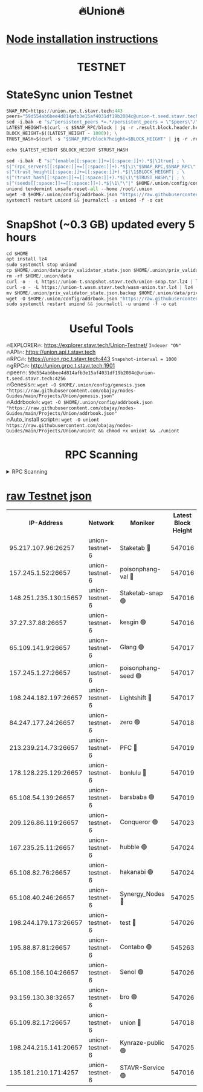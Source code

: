 <h1 align="center"> 🔥Union🔥</h1>

[Node installation instructions](https://github.com/obajay/nodes-Guides/tree/main/Projects/Union)
=

<h1 align="center"> TESTNET</h1>

# StateSync union Testnet
```python
SNAP_RPC=https://union.rpc.t.stavr.tech:443
peers="59d554ab6bee4d814afb3e15af4031df19b2084c@union-t.seed.stavr.tech:4256"
sed -i.bak -e "s/^persistent_peers *=.*/persistent_peers = \"$peers\"/" $HOME/.union/config/config.toml
LATEST_HEIGHT=$(curl -s $SNAP_RPC/block | jq -r .result.block.header.height); \
BLOCK_HEIGHT=$((LATEST_HEIGHT - 1000)); \
TRUST_HASH=$(curl -s "$SNAP_RPC/block?height=$BLOCK_HEIGHT" | jq -r .result.block_id.hash)

echo $LATEST_HEIGHT $BLOCK_HEIGHT $TRUST_HASH

sed -i.bak -E "s|^(enable[[:space:]]+=[[:space:]]+).*$|\1true| ; \
s|^(rpc_servers[[:space:]]+=[[:space:]]+).*$|\1\"$SNAP_RPC,$SNAP_RPC\"| ; \
s|^(trust_height[[:space:]]+=[[:space:]]+).*$|\1$BLOCK_HEIGHT| ; \
s|^(trust_hash[[:space:]]+=[[:space:]]+).*$|\1\"$TRUST_HASH\"| ; \
s|^(seeds[[:space:]]+=[[:space:]]+).*$|\1\"\"|" $HOME/.union/config/config.toml
uniond tendermint unsafe-reset-all --home /root/.union
wget -O $HOME/.union/config/addrbook.json "https://raw.githubusercontent.com/obajay/nodes-Guides/main/Projects/Union/addrbook.json"
systemctl restart uniond && journalctl -u uniond -f -o cat
```
# SnapShot (~0.3 GB) updated every 5 hours
```python
cd $HOME
apt install lz4
sudo systemctl stop uniond
cp $HOME/.union/data/priv_validator_state.json $HOME/.union/priv_validator_state.json.backup
rm -rf $HOME/.union/data
curl -o - -L https://union-t.snapshot.stavr.tech/union-snap.tar.lz4 | lz4 -c -d - | tar -x -C $HOME/.union --strip-components 2
curl -o - -L https://union-t.wasm.stavr.tech/wasm-union.tar.lz4 | lz4 -c -d - | tar -x -C $HOME/.union --strip-components 2
mv $HOME/.union/priv_validator_state.json.backup $HOME/.union/data/priv_validator_state.json
wget -O $HOME/.union/config/addrbook.json "https://raw.githubusercontent.com/obajay/nodes-Guides/main/Projects/Union/addrbook.json"
sudo systemctl restart uniond && journalctl -u uniond -f -o cat
```
 <h1 align="center"> Useful Tools</h1>
 
🔥EXPLORER🔥: https://explorer.stavr.tech/Union-Testnet/        `Indexer "ON"` \
🔥API🔥:      https://union.api.t.stavr.tech \
🔥RPC🔥:      https://union.rpc.t.stavr.tech:443              `Snapshot-interval = 1000` \
🔥gRPC🔥:     http://union.grpc.t.stavr.tech:1901 \
🔥peer🔥:     `59d554ab6bee4d814afb3e15af4031df19b2084c@union-t.seed.stavr.tech:4256` \
🔥Genesis🔥:     `wget -O $HOME/.union/config/genesis.json "https://raw.githubusercontent.com/obajay/nodes-Guides/main/Projects/Union/genesis.json"` \
🔥Addrbook🔥: ```wget -O $HOME/.union/config/addrbook.json "https://raw.githubusercontent.com/obajay/nodes-Guides/main/Projects/Union/addrbook.json"``` \
🔥Auto_install script🔥:  `wget -O uniont https://raw.githubusercontent.com/obajay/nodes-Guides/main/Projects/Union/uniont && chmod +x uniont && ./uniont`

<h1 align="center"> RPC Scanning</h1>

<details>
<summary>RPC Scanning</summary>

<h2 align="center"> We scan nodes in real time every 4 hours. And we provide the final result of RPC endpoints.
We cannot influence the operation of these nodes in any way. </h2>


```python
If Voting Power is higher than 0 --> then the Node is a validator of the network and may be subject to attack and be a potential threat to the chain.
```
```python
We marked such validators with a red symbol
```

</details>

[raw Testnet json](https://rpc-check.uniont.stavr.tech/uniont/rpc-uniont-result.json)
=



<table><tr><th>IP-Address</th><th>Network</th><th>Moniker</th><th>Latest Block Height</th><th>Earliest Block Height</th><th>Catching Up</th><th>Tx Index</th><th>Voting Power</th><th>Scan Time</th></tr><tr><td>95.217.107.96:26257</td><td>union-testnet-6</td><td>Staketab 🔴</td><td>547016</td><td>1</td><td>False</td><td>on</td><td>1000002</td><td>2024-03-22T06:09:44.902519026UTC</td></tr><tr><td>157.245.1.52:26657</td><td>union-testnet-6</td><td>poisonphang-val 🔴</td><td>547016</td><td>1</td><td>False</td><td>on</td><td>1000000</td><td>2024-03-22T06:09:45.490546723UTC</td></tr><tr><td>148.251.235.130:15657</td><td>union-testnet-6</td><td>Staketab-snap 🟢</td><td>547016</td><td>1</td><td>False</td><td>on</td><td>0</td><td>2024-03-22T06:09:46.083636564UTC</td></tr><tr><td>37.27.37.88:26657</td><td>union-testnet-6</td><td>kesgin 🟢</td><td>547016</td><td>1</td><td>False</td><td>on</td><td>0</td><td>2024-03-22T06:09:46.398667291UTC</td></tr><tr><td>65.109.141.9:26657</td><td>union-testnet-6</td><td>Glang 🟢</td><td>547017</td><td>1</td><td>False</td><td>on</td><td>0</td><td>2024-03-22T06:09:50.797312889UTC</td></tr><tr><td>157.245.1.27:26657</td><td>union-testnet-6</td><td>poisonphang-seed 🟢</td><td>547017</td><td>1</td><td>False</td><td>on</td><td>0</td><td>2024-03-22T06:09:51.675840824UTC</td></tr><tr><td>198.244.182.197:26657</td><td>union-testnet-6</td><td>Lightshift 🔴</td><td>547017</td><td>1</td><td>False</td><td>on</td><td>1000000</td><td>2024-03-22T06:09:54.014413779UTC</td></tr><tr><td>84.247.177.24:26657</td><td>union-testnet-6</td><td>zero 🟢</td><td>547018</td><td>1</td><td>False</td><td>on</td><td>0</td><td>2024-03-22T06:09:58.439260261UTC</td></tr><tr><td>213.239.214.73:26657</td><td>union-testnet-6</td><td>PFC 🔴</td><td>547019</td><td>1</td><td>False</td><td>on</td><td>1000001</td><td>2024-03-22T06:10:03.036392745UTC</td></tr><tr><td>178.128.225.129:26657</td><td>union-testnet-6</td><td>bonlulu 🔴</td><td>547019</td><td>1</td><td>False</td><td>on</td><td>1000000</td><td>2024-03-22T06:10:03.671341705UTC</td></tr><tr><td>65.108.54.139:26657</td><td>union-testnet-6</td><td>barsbaba 🟢</td><td>547019</td><td>1</td><td>False</td><td>on</td><td>0</td><td>2024-03-22T06:10:03.987501245UTC</td></tr><tr><td>209.126.86.119:26657</td><td>union-testnet-6</td><td>Conqueror 🟢</td><td>547023</td><td>1</td><td>False</td><td>on</td><td>0</td><td>2024-03-22T06:10:29.438420345UTC</td></tr><tr><td>167.235.25.11:26657</td><td>union-testnet-6</td><td>hubble 🟢</td><td>547024</td><td>1</td><td>False</td><td>on</td><td>0</td><td>2024-03-22T06:10:35.831794409UTC</td></tr><tr><td>65.108.82.76:26657</td><td>union-testnet-6</td><td>hakanabi 🟢</td><td>547024</td><td>1</td><td>False</td><td>on</td><td>0</td><td>2024-03-22T06:10:36.201460957UTC</td></tr><tr><td>65.108.40.246:26657</td><td>union-testnet-6</td><td>Synergy_Nodes 🔴</td><td>547025</td><td>1</td><td>False</td><td>on</td><td>1000001</td><td>2024-03-22T06:10:42.609178275UTC</td></tr><tr><td>198.244.179.173:26657</td><td>union-testnet-6</td><td>test 🔴</td><td>547026</td><td>1</td><td>False</td><td>on</td><td>1000001</td><td>2024-03-22T06:10:45.196642088UTC</td></tr><tr><td>195.88.87.81:26657</td><td>union-testnet-6</td><td>Contabo 🟢</td><td>545263</td><td>1</td><td>False</td><td>on</td><td>0</td><td>2024-03-22T06:10:45.507122479UTC</td></tr><tr><td>65.108.156.104:26657</td><td>union-testnet-6</td><td>Senol 🟢</td><td>547026</td><td>1</td><td>False</td><td>on</td><td>0</td><td>2024-03-22T06:10:45.868463626UTC</td></tr><tr><td>93.159.130.38:32657</td><td>union-testnet-6</td><td>bro 🟢</td><td>547026</td><td>1</td><td>False</td><td>on</td><td>0</td><td>2024-03-22T06:10:46.140091124UTC</td></tr><tr><td>65.109.82.17:26657</td><td>union-testnet-6</td><td>union 🔴</td><td>547018</td><td>508001</td><td>False</td><td>off</td><td>1000001</td><td>2024-03-22T06:09:58.745870659UTC</td></tr><tr><td>198.244.215.141:20657</td><td>union-testnet-6</td><td>Kynraze-public 🟢</td><td>547025</td><td>524001</td><td>False</td><td>on</td><td>0</td><td>2024-03-22T06:10:42.871964788UTC</td></tr><tr><td>135.181.210.171:4257</td><td>union-testnet-6</td><td>STAVR-Service 🟢</td><td>547016</td><td>544001</td><td>False</td><td>on</td><td>0</td><td>2024-03-22T06:09:45.817361052UTC</td></tr></table>
